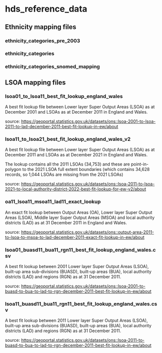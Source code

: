 # hds_reference_data

## Ethnicity mapping files

### ethnicity_categories_pre_2003
### ethnicity_categories
### ethnicity_categories_snomed_mapping

## LSOA mapping files

### lsoa01_to_lsoa11_best_fit_lookup_england_wales
A best fit lookup file between Lower layer Super Output Areas (LSOA) as at December 2001 and LSOAs as at December 2011 in England and Wales.

source: https://geoportal.statistics.gov.uk/datasets/ons::lsoa-2001-to-lsoa-2011-to-lad-december-2011-best-fit-lookup-in-ew/about

### lsoa11_to_lsoa21_best_fit_lookup_england_wales_v2
A best fit lookup file between Lower layer Super Output Areas (LSOA) as at December 2011 and LSOAs as at December 2021 in England and Wales.

The lookup contains all the 2011 LSOAs (34,753) and these are point-in-polygon to the 2021 LSOA full extent boundaries (which contains 34,628 records, so 1,044 LSOAs are missing from the 2021 LSOAs)

source: https://geoportal.statistics.gov.uk/datasets/ons::lsoa-2011-to-lsoa-2021-to-local-authority-district-2022-best-fit-lookup-for-ew-v2/about


### oa11_lsoa11_msoa11_lad11_exact_lookup

An exact fit lookup between Output Areas (OA), Lower layer Super Output Areas (LSOA), Middle layer Super Output Areas (MSOA) and local authority districts (LAD) as at 31 December 2011 in England and Wales.

source: https://geoportal.statistics.gov.uk/datasets/ons::output-area-2011-to-lsoa-to-msoa-to-lad-december-2011-exact-fit-lookup-in-ew/about

### lsoa01_buasd11_bua11_rgn11_best_fit_lookup_england_wales.csv

A best fit lookup between 2001 Lower layer Super Output Areas (LSOA), built-up area sub-divisions (BUASD), built-up areas (BUA), local authority districts (LAD) and regions (RGN) as at 31 December 2011.

source: https://geoportal.statistics.gov.uk/datasets/ons::lsoa-2001-to-buasd-to-bua-to-lad-to-rgn-december-2011-best-fit-lookup-in-ew/about

### lsoa11_buasd11_bua11_rgn11_best_fit_lookup_england_wales.csv

A best fit lookup between 2011 Lower layer Super Output Areas (LSOA), built-up area sub-divisions (BUASD), built-up areas (BUA), local authority districts (LAD) and regions (RGN) as at 31 December 2011.

source: https://geoportal.statistics.gov.uk/datasets/ons::lsoa-2011-to-buasd-to-bua-to-lad-to-rgn-december-2011-best-fit-lookup-in-ew/about
